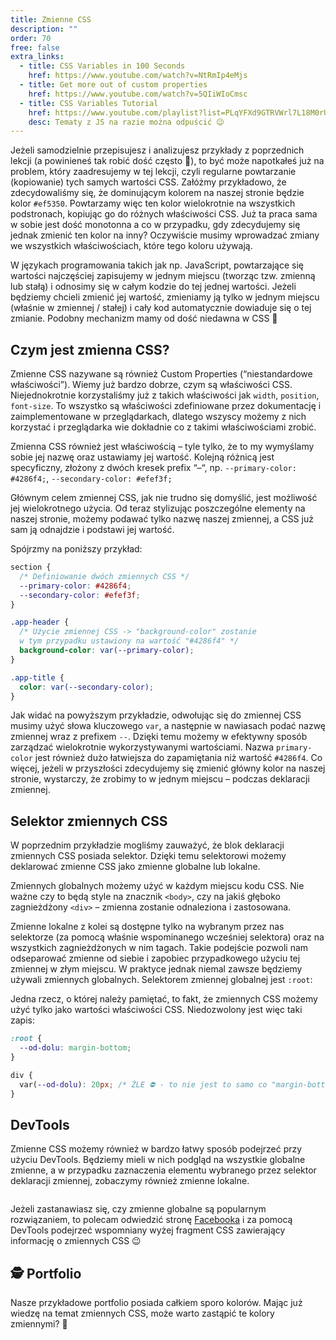 ```yaml
---
title: Zmienne CSS
description: ""
order: 70
free: false
extra_links:
  - title: CSS Variables in 100 Seconds
    href: https://www.youtube.com/watch?v=NtRmIp4eMjs
  - title: Get more out of custom properties
    href: https://www.youtube.com/watch?v=5QIiWIoCmsc
  - title: CSS Variables Tutorial
    href: https://www.youtube.com/playlist?list=PLqYFXd9GTRVWrl7L18M0rU50AEB07BqtB
    desc: Tematy z JS na razie można odpuścić 😉
---
```


<script>
	import Codepen from "$lib/components/ui/Codepen.svelte";
</script>

Jeżeli samodzielnie przepisujesz i analizujesz przykłady z poprzednich lekcji (a powinieneś tak robić dość często 🙂), to być może napotkałeś już na problem, który zaadresujemy w tej lekcji, czyli regularne powtarzanie (kopiowanie) tych samych wartości CSS. Załóżmy przykładowo, że zdecydowaliśmy się, że dominującym kolorem na naszej stronie będzie kolor `#ef5350`. Powtarzamy więc ten kolor wielokrotnie na wszystkich podstronach, kopiując go do różnych właściwości CSS. Już ta praca sama w sobie jest dość monotonna a co w przypadku, gdy zdecydujemy się jednak zmienić ten kolor na inny? Oczywiście musimy wprowadzać zmiany we wszystkich właściwościach, które tego koloru używają.

W językach programowania takich jak np. JavaScript, powtarzające się wartości najczęściej zapisujemy w jednym miejscu (tworząc tzw. zmienną lub stałą) i odnosimy się w całym kodzie do tej jednej wartości. Jeżeli będziemy chcieli zmienić jej wartość, zmieniamy ją tylko w jednym miejscu (właśnie w zmiennej / stałej) i cały kod automatycznie dowiaduje się o tej zmianie. Podobny mechanizm mamy od dość niedawna w CSS 🙂

## Czym jest zmienna CSS?

Zmienne CSS nazywane są również Custom Properties (“niestandardowe właściwości”). Wiemy już bardzo dobrze, czym są właściwości CSS. Niejednokrotnie korzystaliśmy już z takich właściwości jak `width`, `position`, `font-size`. To wszystko są właściwości zdefiniowane przez dokumentację i zaimplementowane w przeglądarkach, dlatego wszyscy możemy z nich korzystać i przeglądarka wie dokładnie co z takimi właściwościami zrobić.

Zmienna CSS również jest właściwością – tyle tylko, że to my wymyślamy sobie jej nazwę oraz ustawiamy jej wartość. Kolejną różnicą jest specyficzny, złożony z dwóch kresek prefix “–“, np. `--primary-color: #4286f4;`, `--secondary-color: #efef3f;`

Głównym celem zmiennej CSS, jak nie trudno się domyślić, jest możliwość jej wielokrotnego użycia. Od teraz stylizując poszczególne elementy na naszej stronie, możemy podawać tylko nazwę naszej zmiennej, a CSS już sam ją odnajdzie i podstawi jej wartość.

Spójrzmy na poniższy przykład:

```css
section {
  /* Definiowanie dwóch zmiennych CSS */
  --primary-color: #4286f4;
  --secondary-color: #efef3f;
}

.app-header {
  /* Użycie zmiennej CSS -> "background-color" zostanie
  w tym przypadku ustawiony na wartość "#4286f4" */
  background-color: var(--primary-color);
}

.app-title {
  color: var(--secondary-color);
}
```

Jak widać na powyższym przykładzie, odwołując się do zmiennej CSS musimy użyć słowa kluczowego `var`, a następnie w nawiasach podać nazwę zmiennej wraz z prefixem `--`. Dzięki temu możemy w efektywny sposób zarządzać wielokrotnie wykorzystywanymi wartościami. Nazwa `primary-color` jest również dużo łatwiejsza do zapamiętania niż wartość `#4286f4`. Co więcej, jeżeli w przyszłości zdecydujemy się zmienić główny kolor na naszej stronie, wystarczy, że zrobimy to w jednym miejscu – podczas deklaracji zmiennej.

## Selektor zmiennych CSS

W poprzednim przykładzie mogliśmy zauważyć, że blok deklaracji zmiennych CSS posiada selektor. Dzięki temu selektorowi możemy deklarować zmienne CSS jako zmienne globalne lub lokalne.

Zmiennych globalnych możemy użyć w każdym miejscu kodu CSS. Nie ważne czy to będą style na znacznik `<body>`, czy na jakiś głęboko zagnieżdżony `<div>` – zmienna zostanie odnaleziona i zastosowana.

Zmienne lokalne z kolei są dostępne tylko na wybranym przez nas selektorze (za pomocą właśnie wspominanego wcześniej selektora) oraz na wszystkich zagnieżdżonych w nim tagach. Takie podejście pozwoli nam odseparować zmienne od siebie i zapobiec przypadkowego użyciu tej zmiennej w złym miejscu. W praktyce jednak niemal zawsze będziemy używali zmiennych globalnych. Selektorem zmiennej globalnej jest `:root`:

<Codepen id="bGOOVgV" />

Jedna rzecz, o której należy pamiętać, to fakt, że zmiennych CSS możemy użyć tylko jako wartości właściwości CSS. Niedozwolony jest więc taki zapis:

```css
:root {
  --od-dolu: margin-bottom;
}

div {
  var(--od-dolu): 20px; /* ŹLE ⛔ - to nie jest to samo co "margin-bottom: 20px" */
}
```

## DevTools

Zmienne CSS możemy również w bardzo łatwy sposób podejrzeć przy użyciu DevTools. Będziemy mieli w nich podgląd na wszystkie globalne zmienne, a w przypadku zaznaczenia elementu wybranego przez selektor deklaracji zmiennej, zobaczymy również zmienne lokalne.

<img alt="" src="/kurs/statyczna/img/nowoczesna-strona/variable.png" />

Jeżeli zastanawiasz się, czy zmienne globalne są popularnym rozwiązaniem, to polecam odwiedzić stronę [Facebooka](https://www.facebook.com/) i za pomocą DevTools podejrzeć wspomniany wyżej fragment CSS zawierający informację o zmiennych CSS 😉

## 🕵️ Portfolio

Nasze przykładowe portfolio posiada całkiem sporo kolorów. Mając już wiedzę na temat zmiennych CSS, może warto zastąpić te kolory zmiennymi? 🤔
